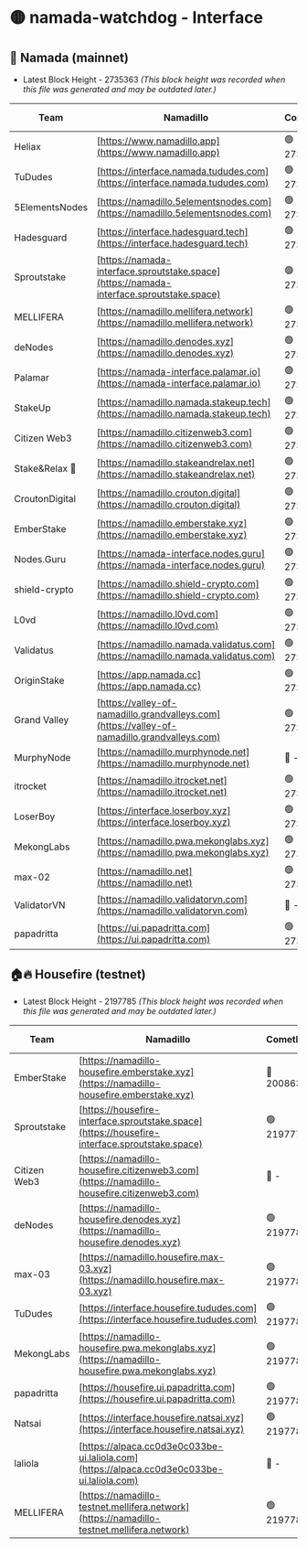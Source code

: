 # 🟡 namada-watchdog - Interface

## 🚀 Namada (mainnet)
- Latest Block Height - 2735363 *(This block height was recorded when this file was generated and may be outdated later.)*

| Team | Namadillo | CometBFT | Indexer | MASP Indexer |
|-|-|-|-|-|
| Heliax | [https://www.namadillo.app](https://www.namadillo.app) | 🟢 2735347 | 🟢 2735347 | 🟢 2735347 |
| TuDudes | [https://interface.namada.tududes.com](https://interface.namada.tududes.com) | 🟢 2735348 | 🟢 2735347 | 🟢 2735347 |
| 5ElementsNodes | [https://namadillo.5elementsnodes.com](https://namadillo.5elementsnodes.com) | 🟢 2735348 | 🟢 2735348 | 🟢 2735347 |
| Hadesguard | [https://interface.hadesguard.tech](https://interface.hadesguard.tech) | 🟢 2735348 | 🟢 2735348 | 🟢 2735348 |
| Sproutstake | [https://namada-interface.sproutstake.space](https://namada-interface.sproutstake.space) | 🟢 2735349 | 🟢 2735349 | 🟢 2735349 |
| MELLIFERA | [https://namadillo.mellifera.network](https://namadillo.mellifera.network) | 🟢 2735350 | 🟢 2735350 | 🟢 2735350 |
| deNodes | [https://namadillo.denodes.xyz](https://namadillo.denodes.xyz) | 🟢 2735350 | 🟢 2735350 | 🟢 2735351 |
| Palamar | [https://namada-interface.palamar.io](https://namada-interface.palamar.io) | 🟢 2735351 | 🟢 2735351 | 🟢 2735351 |
| StakeUp | [https://namadillo.namada.stakeup.tech](https://namadillo.namada.stakeup.tech) | 🟢 2735352 | 🟢 2735351 | 🟢 2735352 |
| Citizen Web3 | [https://namadillo.citizenweb3.com](https://namadillo.citizenweb3.com) | 🟢 2735352 | 🟢 2735352 | 🟢 2735351 |
| Stake&Relax 🦥 | [https://namadillo.stakeandrelax.net](https://namadillo.stakeandrelax.net) | 🟢 2735352 | 🟢 2735352 | 🟢 2735352 |
| CroutonDigital | [https://namadillo.crouton.digital](https://namadillo.crouton.digital) | 🟢 2735353 | 🟢 2735353 | 🟢 2735353 |
| EmberStake | [https://namadillo.emberstake.xyz](https://namadillo.emberstake.xyz) | 🟢 2735354 | 🟢 2735353 | 🟢 2735354 |
| Nodes.Guru | [https://namada-interface.nodes.guru](https://namada-interface.nodes.guru) | 🟢 2735354 | 🟢 2735354 | 🟢 2735354 |
| shield-crypto | [https://namadillo.shield-crypto.com](https://namadillo.shield-crypto.com) | 🟢 2735354 | 🟢 2735354 | 🟢 2735354 |
| L0vd | [https://namadillo.l0vd.com](https://namadillo.l0vd.com) | 🟢 2735355 | 🟢 2735355 | 🟢 2735355 |
| Validatus | [https://namadillo.namada.validatus.com](https://namadillo.namada.validatus.com) | 🟢 2735356 | 🟢 2735355 | 🟢 2735356 |
| OriginStake | [https://app.namada.cc](https://app.namada.cc) | 🟢 2735356 | 🟢 2735356 | 🟢 2735356 |
| Grand Valley | [https://valley-of-namadillo.grandvalleys.com](https://valley-of-namadillo.grandvalleys.com) | 🟢 2735357 | 🟢 2735356 | 🟢 2735357 |
| MurphyNode | [https://namadillo.murphynode.net](https://namadillo.murphynode.net) | 🔴 - | 🔴 - | 🔴 - |
| itrocket | [https://namadillo.itrocket.net](https://namadillo.itrocket.net) | 🟢 2735359 | 🟢 2735359 | 🟢 2735359 |
| LoserBoy | [https://interface.loserboy.xyz](https://interface.loserboy.xyz) | 🟢 2735360 | 🟢 2735359 | 🟢 2735360 |
| MekongLabs | [https://namadillo.pwa.mekonglabs.xyz](https://namadillo.pwa.mekonglabs.xyz) | 🟢 2735360 | 🟢 2735360 | 🟢 2735360 |
| max-02 | [https://namadillo.net](https://namadillo.net) | 🟢 2735361 | 🟢 2735361 | 🟢 2735361 |
| ValidatorVN | [https://namadillo.validatorvn.com](https://namadillo.validatorvn.com) | 🔴 - | 🔴 - | 🔴 - |
| papadritta | [https://ui.papadritta.com](https://ui.papadritta.com) | 🟢 2735363 | 🟢 2735363 | 🟢 2735363 |

## 🏠🔥 Housefire (testnet)
- Latest Block Height - 2197785 *(This block height was recorded when this file was generated and may be outdated later.)*

| Team | Namadillo | CometBFT | Indexer | MASP Indexer |
|-|-|-|-|-|
| EmberStake | [https://namadillo-housefire.emberstake.xyz](https://namadillo-housefire.emberstake.xyz) | 🔴 2008636 | 🔴 - | 🔴 - |
| Sproutstake | [https://housefire-interface.sproutstake.space](https://housefire-interface.sproutstake.space) | 🟢 2197779 | 🟢 2197779 | 🟢 2197779 |
| Citizen Web3 | [https://namadillo-housefire.citizenweb3.com](https://namadillo-housefire.citizenweb3.com) | 🔴 - | 🟢 2197780 | 🟢 2197780 |
| deNodes | [https://namadillo-housefire.denodes.xyz](https://namadillo-housefire.denodes.xyz) | 🟢 2197780 | 🟢 2197780 | 🟢 2197780 |
| max-03 | [https://namadillo.housefire.max-03.xyz](https://namadillo.housefire.max-03.xyz) | 🟢 2197781 | 🔴 2167206 | 🟢 2197781 |
| TuDudes | [https://interface.housefire.tududes.com](https://interface.housefire.tududes.com) | 🟢 2197781 | 🟢 2197781 | 🟢 2197781 |
| MekongLabs | [https://namadillo-housefire.pwa.mekonglabs.xyz](https://namadillo-housefire.pwa.mekonglabs.xyz) | 🟢 2197781 | 🟢 2197781 | 🟢 2197781 |
| papadritta | [https://housefire.ui.papadritta.com](https://housefire.ui.papadritta.com) | 🟢 2197782 | 🟢 2197782 | 🟢 2197782 |
| Natsai | [https://interface.housefire.natsai.xyz](https://interface.housefire.natsai.xyz) | 🟢 2197783 | 🟢 2197783 | 🟢 2197783 |
| laliola | [https://alpaca.cc0d3e0c033be-ui.laliola.com](https://alpaca.cc0d3e0c033be-ui.laliola.com) | 🔴 - | 🔴 - | 🔴 - |
| MELLIFERA | [https://namadillo-testnet.mellifera.network](https://namadillo-testnet.mellifera.network) | 🟢 2197785 | 🟢 2197784 | 🟢 2197785 |

